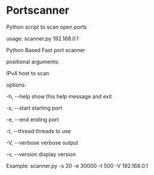 # Portscanner
Python script to scan open ports

usage: scanner.py 192.168.0.1

Python Based Fast port scanner

positional arguments:

  IPv4           host to scan

options:

  -h, --help     show this help message and exit
  
  -s, --start    starting port
  
  -e, --end      ending port
  
  -t, --thread   threads to use
  
  -V, --verbose  verbose output
  
  -v, --version  display version

Example: scanner.py -s 20 -e 30000 -t 500 -V 192.168.0.1
